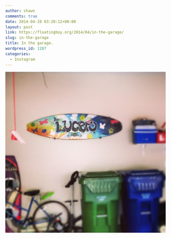 ```yaml
---
author: shawn
comments: true
date: 2014-04-28 03:20:12+00:00
layout: post
link: https://floatingboy.org/2014/04/in-the-garage/
slug: in-the-garage
title: In the garage.
wordpress_id: 1287
categories:
  - Instagram
---
```


[![In the garage.](/assets/media/2014/04/10268795_1420658081529010_584393719_n.jpg)](/assets/media/2014/04/10268795_1420658081529010_584393719_n.jpg)
